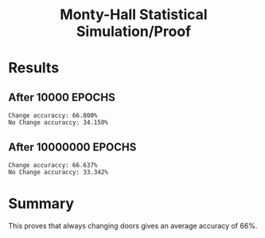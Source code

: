 <h1 align="center"> Monty-Hall Statistical Simulation/Proof </h1>

# Results
## After 10000 EPOCHS
```
Change accuraccy: 66.800%
No Change accuraccy: 34.150%
```

## After 10000000 EPOCHS
```
Change accuraccy: 66.637%
No Change accuraccy: 33.342%
```

# Summary
This proves that always changing doors gives an average accuracy of 66%.